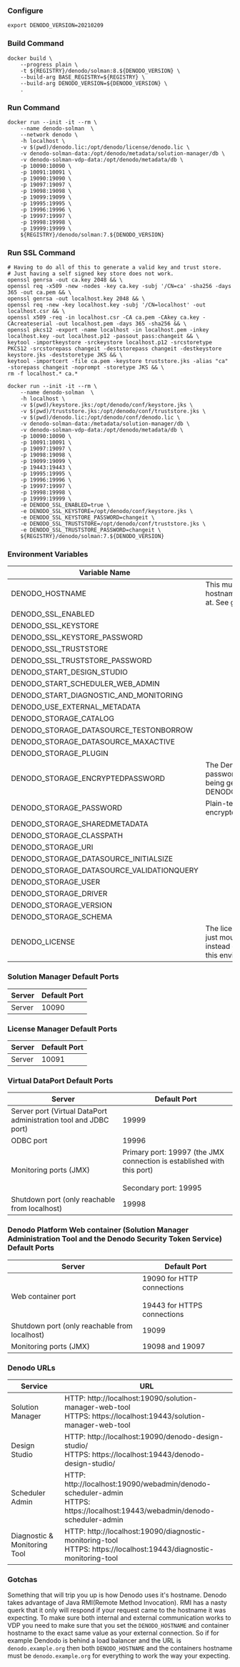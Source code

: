 ### Configure
```shell
export DENODO_VERSION=20210209
```

### Build Command
```shell
docker build \
    --progress plain \
    -t ${REGISTRY}/denodo/solman:8.${DENODO_VERSION} \
    --build-arg BASE_REGISTRY=${REGISTRY} \
    --build-arg DENODO_VERSION=${DENODO_VERSION} \
    .
```

### Run Command
```shell
docker run --init -it --rm \
    --name denodo-solman  \
    --network denodo \
    -h localhost \
    -v $(pwd)/denodo.lic:/opt/denodo/license/denodo.lic \
    -v denodo-solman-data:/opt/denodo/metadata/solution-manager/db \
    -v denodo-solman-vdp-data:/opt/denodo/metadata/db \
    -p 10090:10090 \
    -p 10091:10091 \
    -p 19090:19090 \
    -p 19097:19097 \
    -p 19098:19098 \
    -p 19099:19099 \
    -p 19995:19995 \
    -p 19996:19996 \
    -p 19997:19997 \
    -p 19998:19998 \
    -p 19999:19999 \
    ${REGISTRY}/denodo/solman:7.${DENODO_VERSION}
```

### Run SSL Command
```shell
# Having to do all of this to generate a valid key and trust store.
# Just having a self signed key store does not work.
openssl genrsa -out ca.key 2048 && \
openssl req -x509 -new -nodes -key ca.key -subj '/CN=ca' -sha256 -days 365 -out ca.pem && \
openssl genrsa -out localhost.key 2048 && \
openssl req -new -key localhost.key -subj '/CN=localhost' -out localhost.csr && \
openssl x509 -req -in localhost.csr -CA ca.pem -CAkey ca.key -CAcreateserial -out localhost.pem -days 365 -sha256 && \
openssl pkcs12 -export -name localhost -in localhost.pem -inkey localhost.key -out localhost.p12 -passout pass:changeit && \
keytool -importkeystore -srckeystore localhost.p12 -srcstoretype PKCS12 -srcstorepass changeit -deststorepass changeit -destkeystore keystore.jks -deststoretype JKS && \
keytool -importcert -file ca.pem -keystore truststore.jks -alias "ca" -storepass changeit -noprompt -storetype JKS && \
rm -f localhost.* ca.*

docker run --init -it --rm \
    --name denodo-solman  \
    -h localhost \
    -v $(pwd)/keystore.jks:/opt/denodo/conf/keystore.jks \
    -v $(pwd)/truststore.jks:/opt/denodo/conf/truststore.jks \
    -v $(pwd)/denodo.lic:/opt/denodo/conf/denodo.lic \
    -v denodo-solman-data:/metadata/solution-manager/db \
    -v denodo-solman-vdp-data:/opt/denodo/metadata/db \
    -p 10090:10090 \
    -p 10091:10091 \
    -p 19097:19097 \
    -p 19098:19098 \
    -p 19099:19099 \
    -p 19443:19443 \
    -p 19995:19995 \
    -p 19996:19996 \
    -p 19997:19997 \
    -p 19998:19998 \
    -p 19999:19999 \
    -e DENODO_SSL_ENABLED=true \
    -e DENODO_SSL_KEYSTORE=/opt/denodo/conf/keystore.jks \
    -e DENODO_SSL_KEYSTORE_PASSWORD=changeit \
    -e DENODO_SSL_TRUSTSTORE=/opt/denodo/conf/truststore.jks \
    -e DENODO_SSL_TRUSTSTORE_PASSWORD=changeit \
    ${REGISTRY}/denodo/solman:7.${DENODO_VERSION}
```

### Environment Variables
| Variable Name | Description | Default Value |
| --- | --- | --- |
| DENODO_HOSTNAME | This must be set to the external hostname your accessing VDP at. See gotcha below. | localhost |
| DENODO_SSL_ENABLED | | None |
| DENODO_SSL_KEYSTORE | | None |
| DENODO_SSL_KEYSTORE_PASSWORD | | None |
| DENODO_SSL_TRUSTSTORE | | None |
| DENODO_SSL_TRUSTSTORE_PASSWORD | | None |
| DENODO_START_DESIGN_STUDIO | | true |
| DENODO_START_SCHEDULER_WEB_ADMIN | | true |
| DENODO_START_DIAGNOSTIC_AND_MONITORING | | true |
| DENODO_USE_EXTERNAL_METADATA | | false |
| DENODO_STORAGE_CATALOG | | |
| DENODO_STORAGE_DATASOURCE_TESTONBORROW | | true |
| DENODO_STORAGE_DATASOURCE_MAXACTIVE | | 100 |
| DENODO_STORAGE_PLUGIN | | postgresql |
| DENODO_STORAGE_ENCRYPTEDPASSWORD | The Denodo encrypted password. This is currently being generated from DENODO_STORAGE_PASSWORD | |
| DENODO_STORAGE_PASSWORD | Plain-text password. Will be encrypted by Denodo. | |
| DENODO_STORAGE_SHAREDMETADATA | | true |
| DENODO_STORAGE_CLASSPATH | | postgresql-10 |
| DENODO_STORAGE_URI | | jdbc\:postgresql\://postgres\:5432/denodo |
| DENODO_STORAGE_DATASOURCE_INITIALSIZE | | 4 |
| DENODO_STORAGE_DATASOURCE_VALIDATIONQUERY | | Select 1 |
| DENODO_STORAGE_USER | | denodo |
| DENODO_STORAGE_DRIVER | | org.postgresql.Driver |
| DENODO_STORAGE_VERSION | | 10 |
| DENODO_STORAGE_SCHEMA | | |
| DENODO_LICENSE | The license string. You can also just mount the license file instead of passing the text into this environmental variable. | |

### Solution Manager Default Ports
| Server | Default Port |
| --- | --- |
| Server | 10090 |

### License Manager Default Ports
| Server | Default Port |
| --- | --- |
| Server | 10091 |

### Virtual DataPort Default Ports
| Server | Default Port |
| --- | --- |
| Server port (Virtual DataPort administration tool and JDBC port) | 19999 |
| ODBC port | 19996 |
| Monitoring ports (JMX) | Primary port: 19997 (the JMX connection is established with this port)<br /><br />Secondary port: 19995 |
| Shutdown port (only reachable from localhost) | 19998 |

### Denodo Platform Web container (Solution Manager Administration Tool and the Denodo Security Token Service) Default Ports
| Server | Default Port |
| --- | --- |
| Web container port | 19090 for HTTP connections<br /><br />19443 for HTTPS connections |
| Shutdown port (only reachable from localhost) | 19099 |
| Monitoring ports (JMX) | 19098 and 19097 |

### Denodo URLs
| Service | URL |
| --- | --- |
| Solution Manager | HTTP: http://localhost:19090/solution-manager-web-tool <br /> HTTPS: https://localhost:19443/solution-manager-web-tool |
| Design Studio | HTTP: http://localhost:19090/denodo-design-studio/ <br /> HTTPS: https://localhost:19443/denodo-design-studio/ |
| Scheduler Admin | HTTP: http://localhost:19090/webadmin/denodo-scheduler-admin <br /> HTTPS: https://localhost:19443/webadmin/denodo-scheduler-admin |
| Diagnostic & Monitoring Tool | HTTP: http://localhost:19090/diagnostic-monitoring-tool <br /> HTTPS: https://localhost:19443/diagnostic-monitoring-tool |

### Gotchas
Something that will trip you up is how Denodo uses it's hostname. Denodo takes advantage of Java RMI(Remote Method Invocation). RMI has a nasty querk that it only will respond if your request came to the hostname it was expecting. To make sure both internal and external communication works to VDP you need to make sure that you set the ```DENODO_HOSTNAME``` and container hostname to the exact same value as your external connection. So if for example Dendodo is behind a load balancer and the URL is ```denodo.example.org``` then both ```DENODO_HOSTNAME``` and the containers hostname must be ```denodo.example.org``` for everything to work the way your expecting.